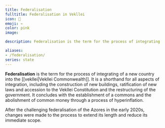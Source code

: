```yaml
---
title: Federalisation
fulltitle: Federalisation in Vekllei
icon: 💮
emoji: ←
color: pink
image:

description: Federalisation is the term for the process of integrating of a new country into the Vekllei Commonwealth.

aliases:
- /federalisation/
series: state
---
```

**Federalisation** is the term for the process of integrating of a new country into the [[vekllei|Vekllei Commonwealth]]. It is a shorthand for all aspects of integration, including the construction of new buildings, ratification of new laws and accession to the Vekllei Constitution and the restructuring of the government. It concludes with the establishment of a commons and the abolishment of common money through a process of hyperinflation.

After the challenging federalisation of the Azores in the early 2020s, changes were made to the process to extend its length and reduce its immediate scope.
